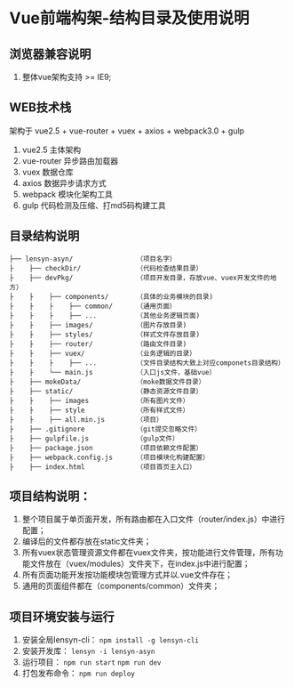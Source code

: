 
# Vue前端构架-结构目录及使用说明

## 浏览器兼容说明

1. 整体vue架构支持 >= IE9;

## WEB技术栈

架构于 vue2.5 + vue-router + vuex + axios + webpack3.0 + gulp
1. vue2.5 主体架构
2. vue-router 异步路由加载器
3. vuex 数据仓库
4. axios 数据异步请求方式
5. webpack 模块化架构工具
6. gulp 代码检测及压缩、打md5码构建工具


## 目录结构说明

```
├── lensyn-asyn/                （项目名字）
├    ├── checkDir/              （代码检查结果目录）
├    ├── devPkg/                （项目开发目录，存放vue、vuex开发文件的地方）
├    ├    ├── components/       （具体的业务模块的目录)
├    ├    ├    ├── common/      （通用页面）
├    ├    ├    ├── ...          （其他业务逻辑页面)
├    ├    ├── images/           （图片存放目录)
├    ├    ├── styles/           （样式文件存放目录)
├    ├    ├── router/           （路由文件目录)
├    ├    ├── vuex/             （业务逻辑的目录）
├    ├    ├    ├── ...          （文件目录结构大致上对应componets目录结构）
├    ├    └── main.js           （入口js文件，基础vue）
├    ├── mokeData/              （moke数据文件目录）
├    ├── static/                （静态资源文件目录）
├    ├    ├── images            （所有图片文件）
├    ├    ├── style             （所有样式文件）
├    ├    ├── all.min.js        （项目）
├    ├── .gitignore             （git提交忽略文件）
├    ├── gulpfile.js            （gulp文件）
├    ├── package.json           （项目依赖文件配置）
├    ├── webpack.config.js      （项目模块化构建配置）
├    ├── index.html             （项目首页主入口）
```
## 项目结构说明：

1. 整个项目属于单页面开发，所有路由都在入口文件（router/index.js）中进行配置；
2. 编译后的文件都存放在static文件夹；
3. 所有vuex状态管理资源文件都在vuex文件夹，按功能进行文件管理，所有功能文件放在（vuex/modules）文件夹下，在index.js中进行配置；
4. 所有页面功能开发按功能模块包管理方式并以.vue文件存在；
5. 通用的页面组件都在（components/common）文件夹；

## 项目环境安装与运行
1. 安装全局lensyn-cli：
 `npm install -g lensyn-cli`
2. 安装开发库：
 `lensyn -i lensyn-asyn`
3. 运行项目：
 `npm run start`
 `npm run dev`
4. 打包发布命令：
 `npm run deploy`
